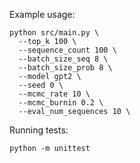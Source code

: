 Example usage:

```
python src/main.py \
  --top_k 100 \
  --sequence_count 100 \
  --batch_size_seq 8 \
  --batch_size_prob 8 \
  --model gpt2 \
  --seed 0 \
  --mcmc_rate 10 \
  --mcmc_burnin 0.2 \
  --eval_num_sequences 10 \
```

Running tests:
```
python -m unittest
```
